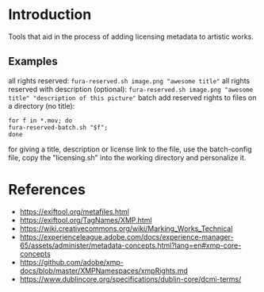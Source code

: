 # Introduction
Tools that aid in the process of adding licensing metadata to artistic works.

## Examples

all rights reserved:
`fura-reserved.sh image.png "awesome title"`
all rights reserved with description (optional):
`fura-reserved.sh image.png "awesome title" "description of this picture"`
batch add reserved rights to files on a directory (no title):
```
for f in *.mov; do
fura-reserved-batch.sh "$f";
done
```

for giving a title, description or license link to the file, use the batch-config file, copy the "licensing.sh" into the working directory and personalize it.

# References
- https://exiftool.org/metafiles.html
- https://exiftool.org/TagNames/XMP.html
- https://wiki.creativecommons.org/wiki/Marking_Works_Technical
- https://experienceleague.adobe.com/docs/experience-manager-65/assets/administer/metadata-concepts.html?lang=en#xmp-core-concepts
- https://github.com/adobe/xmp-docs/blob/master/XMPNamespaces/xmpRights.md
- https://www.dublincore.org/specifications/dublin-core/dcmi-terms/
